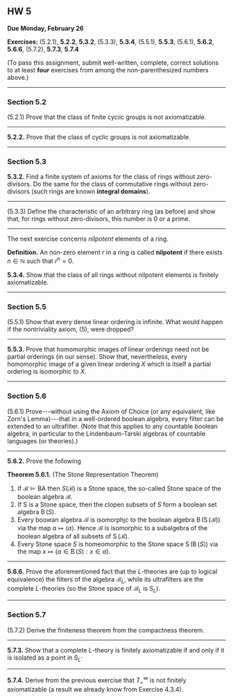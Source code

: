 ## HW 5


**Due Monday, February 26**

**Exercises:** (5.2.1), **5.2.2**, **5.3.2**, (5.3.3), **5.3.4**, (5.5.1), **5.5.3**, (5.6.1), **5.6.2**, **5.6.6**, (5.7.2), **5.7.3**, **5.7.4**

(To pass this assignment, submit well-written, complete, correct solutions to at least **four** exercises from among the non-parenthesized numbers above.)

-------------------------------------------------

### Section 5.2

(5.2.1) Prove that the class of finite cycıic groups is not axiomatizable.

---

**5.2.2.** Prove that the class of cyclic groups is not axiomatizable.

---

### Section 5.3

**5.3.2.** Find a finite system of axioms for the class of rings without zero-divisors. Do the same for the class of commutative rings without zero-divisors (such
rings are known **integral domains**).

---

(5.3.3) Define the characteristic of an arbitrary ring (as before) and show that, for rings without zero-divisors, this number is 0 or a prime.

---

The next exercise concerns *nilpotent* elements of a ring.

**Definition.** An non-zero element $r$ in a ring is called **nilpotent** if there exists $n \in \mathbb N$ such that $r^n = 0$.

**5.3.4.** Show that the class of all rings without nilpotent elements is finitely axiomatizable.

---

### Section 5.5

(5.5.1) Show that every dense linear ordering is infinite. What would happen if the nontriviality axiom, (5), were dropped?

---

**5.5.3.**
Prove that homomorphic images of linear orderings need not be partial orderings (in our sense). Show that, nevertheless, every homomorphic image of a given linear ordering $X$ which is itself a partial ordering is isomorphic to $X$.

---

### Section 5.6

(5.6.1) Prove---without using the Axiom of Choice (or any equivalent, like Zorn's Lemma)---that in a well-ordered boolean algebra, every filter can be extended
to an ultrafilter. (Note that this applies to any countable boolean algebra, in
particular to the Lindenbaum-Tarski algebras of countable languages (or theories).)

---

**5.6.2.** Prove the following

**Theorem 5.6.1.** (The Stone Representation Theorem)  
1. If $\mathcal B \models \mathrm{BA}$ then $S(\mathcal B)$ is a Stone space, the so-called Stone space of the boolean algebra $\mathcal B$.
2. If S is a Stone space, then the clopen subsets of $S$ form a boolean set algebra $\operatorname{B}(S)$.
3. Every booıean algebra $\mathcal B$ is isomorphįc to the boolean algebra $\operatorname{B}(\operatorname{S}(\mathcal B))$ via the map $a \mapsto \langle a\rangle$. Hence $\mathcal B$ is isomorphic to a subalgebra of the boolean algebra of all subsets of $\operatorname{S}(\mathcal B)$.
4. Every Stone space $S$ is homeomorphic to the Stone space $\operatorname{S}(\operatorname{B}(S))$ via the map $x \mapsto \{a \in \operatorname{B}(S) : x \in a\}$.

---

**5.6.6.**
Prove the aforementioned fact that the $L$-theories are (up to logical equivalence) the filters of the algebra $\mathcal{B}_L$, while its ultrafilters are the complete
$L$-theories (so the Stone space of $\mathcal{B}_L$ is $\mathrm{S}_L$).

---

### Section 5.7


(5.7.2) Derive the finiteness theorem from the compactness theorem.

---

**5.7.3.** Show that a complete $L$-theory is finitely axiomatizable if and only if it is isolated as a point in $\mathrm{S}_L$·

---

**5.7.4.** Derive from the previous exercise that $T_=^\infty$ is not finitely axiomatizable (a result we already know from Exercise 4.3.4).
